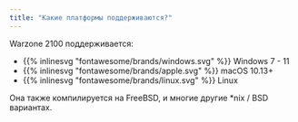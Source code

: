 ```yaml
---
title: "Какие платформы поддерживаются?"
---
```


Warzone 2100 поддерживается:

- {{% inlinesvg "fontawesome/brands/windows.svg" %}} Windows 7 - 11
- {{% inlinesvg "fontawesome/brands/apple.svg" %}} macOS 10.13+
- {{% inlinesvg "fontawesome/brands/linux.svg" %}} Linux

Она также компилируется на FreeBSD, и многие другие *nix / BSD вариантах.
